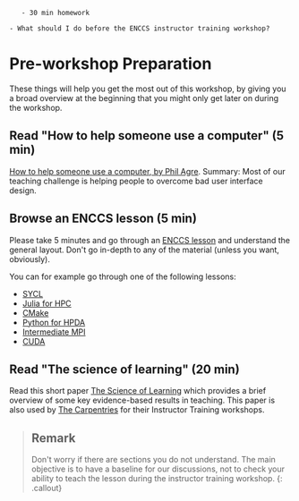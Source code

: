 
```{instructor-note}
   - 30 min homework
```   

```{questions}
- What should I do before the ENCCS instructor training workshop?
```


# Pre-workshop Preparation

These things will help you get the most out of this workshop, by
giving you a broad overview at the beginning that you might only get
later on during the workshop.

## Read "How to help someone use a computer" (5 min)

[How to help someone use a computer, by Phil
Agre](https://www.librarian.net/stax/4965/how-to-help-someone-use-a-computer-by-phil-agre/).
Summary: Most of our teaching challenge is helping people to overcome bad user
interface design.


## Browse an ENCCS lesson (5 min)

Please take 5 minutes and go through an [ENCCS
lesson](https://enccs.se/lessons/) and understand the general
layout.  Don't go in-depth to any of the material (unless you want,
obviously). 

You can for example go through one of the following lessons:
- [SYCL](https://enccs.github.io/sycl-workshop/)
- [Julia for HPC](https://enccs.github.io/julia-for-hpc/)
- [CMake](https://enccs.github.io/cmake-workshop/)
- [Python for HPDA](https://enccs.github.io/hpda-python/)
- [Intermediate MPI](https://enccs.github.io/intermediate-mpi/)
- [CUDA](https://enccs.github.io/cuda/)


## Read "The science of learning" (20 min)

Read this short paper [The Science of
Learning](https://carpentries.github.io/instructor-training/files/papers/science-of-learning-2015.pdf)
which provides a brief overview of some key evidence-based results in
teaching. This paper is also used by [The
Carpentries](https://carpentries.org/) for their Instructor Training
workshops.

> ## Remark
>
> Don't worry if there are sections you do not understand. The main objective
> is to have a baseline for our discussions, not to check your ability to teach
> the lesson during the instructor training workshop.
{: .callout}
